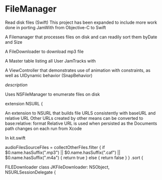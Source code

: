 # FileManager
Read disk files (Swift)
This project has been expanded to include more work done in porting JamWith from Objective-C to Swift

A Filemanager that processes files on disk and can readily sort them byDate and Size

A FileDownloader to download mp3 file

A Master table listing all User JamTracks with 

A ViewController that demonstrates use of animation with constraints, as well as UIDynamic behavior (SnapBehavior)

*description*

Uses NSFileManager to enumerate files on disk


extension NSURL {

An extension to NSURL that builds file URLS consistently with baseURL and relative URL
 Other URLs created by other means can be converted to base:relative: format
 Relative URL is used when persisted as the Documents path changes on each run from Xcode


In kit.swift

   audioFilesSourceFiles =
            collectOtherFiles.filter {
                if $0.name.hasSuffix(".mp3") || $0.name.hasSuffix(".caf") || $0.name.hasSuffix(".m4a") {
                    return true
                } else {
                    return false
                }
                }
                .sort { 


FILEDownloader
class JKFileDownloader: NSObject, NSURLSessionDelegate {

